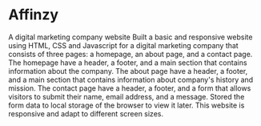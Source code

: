 # Affinzy
A digital marketing company website 
Built a basic and responsive website using HTML, CSS and Javascript for a digital marketing company that consists of three pages: a homepage, an about page, and a contact page. The homepage  have a header, a footer, and a main section that contains information about the company. The about page  have a header, a footer, and a main section that contains information about  company's history and mission. The contact page  have a header, a footer, and a form that allows visitors to submit their name, email address, and a message. Stored the form data to local storage of the browser to view it later. This website is responsive and adapt to different screen sizes.
